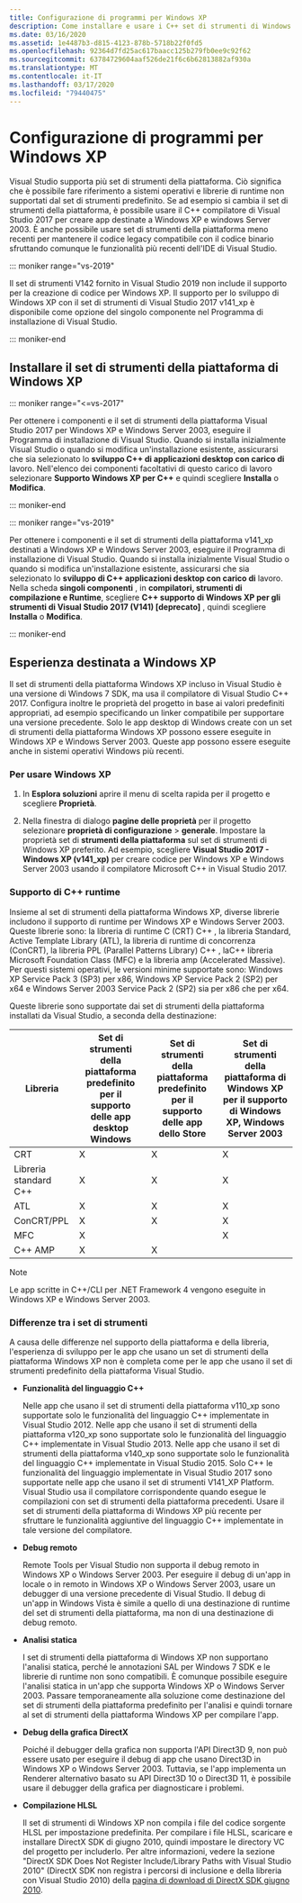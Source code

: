 ```yaml
---
title: Configurazione di programmi per Windows XP
description: Come installare e usare i C++ set di strumenti di Windows XP in Visual Studio.
ms.date: 03/16/2020
ms.assetid: 1e4487b3-d815-4123-878b-5718b22f0fd5
ms.openlocfilehash: 92364d7fd25ac617baacc125b279fb0ee9c92f62
ms.sourcegitcommit: 63784729604aaf526de21f6c6b62813882af930a
ms.translationtype: MT
ms.contentlocale: it-IT
ms.lasthandoff: 03/17/2020
ms.locfileid: "79440475"
---
```

# <a name="configuring-programs-for-windows-xp"></a>Configurazione di programmi per Windows XP

Visual Studio supporta più set di strumenti della piattaforma. Ciò significa che è possibile fare riferimento a sistemi operativi e librerie di runtime non supportati dal set di strumenti predefinito. Se ad esempio si cambia il set di strumenti della piattaforma, è possibile usare il C++ compilatore di Visual Studio 2017 per creare app destinate a Windows XP e windows Server 2003. È anche possibile usare set di strumenti della piattaforma meno recenti per mantenere il codice legacy compatibile con il codice binario sfruttando comunque le funzionalità più recenti dell'IDE di Visual Studio.

::: moniker range="vs-2019"

Il set di strumenti V142 fornito in Visual Studio 2019 non include il supporto per la creazione di codice per Windows XP. Il supporto per lo sviluppo di Windows XP con il set di strumenti di Visual Studio 2017 v141_xp è disponibile come opzione del singolo componente nel Programma di installazione di Visual Studio.

::: moniker-end

## <a name="install-the-windows-xp-platform-toolset"></a>Installare il set di strumenti della piattaforma di Windows XP

::: moniker range="<=vs-2017"

Per ottenere i componenti e il set di strumenti della piattaforma Visual Studio 2017 per Windows XP e Windows Server 2003, eseguire il Programma di installazione di Visual Studio. Quando si installa inizialmente Visual Studio o quando si modifica un'installazione esistente, assicurarsi che sia selezionato lo **sviluppo C++ di applicazioni desktop con carico di** lavoro. Nell'elenco dei componenti facoltativi di questo carico di lavoro selezionare **Supporto Windows XP per C++** e quindi scegliere **Installa** o **Modifica**.

::: moniker-end

::: moniker range="vs-2019"

Per ottenere i componenti e il set di strumenti della piattaforma v141_xp destinati a Windows XP e Windows Server 2003, eseguire il Programma di installazione di Visual Studio. Quando si installa inizialmente Visual Studio o quando si modifica un'installazione esistente, assicurarsi che sia selezionato lo **sviluppo di C++ applicazioni desktop con carico di** lavoro. Nella scheda **singoli componenti** , in **compilatori, strumenti di compilazione e Runtime**, scegliere  **C++ supporto di Windows XP per gli strumenti di Visual Studio 2017 (V141) \[deprecato]** , quindi scegliere **Installa** o **Modifica**.

::: moniker-end

## <a name="windows-xp-targeting-experience"></a>Esperienza destinata a Windows XP

Il set di strumenti della piattaforma Windows XP incluso in Visual Studio è una versione di Windows 7 SDK, ma usa il compilatore di Visual Studio C++ 2017. Configura inoltre le proprietà del progetto in base ai valori predefiniti appropriati, ad esempio specificando un linker compatibile per supportare una versione precedente. Solo le app desktop di Windows create con un set di strumenti della piattaforma Windows XP possono essere eseguite in Windows XP e Windows Server 2003. Queste app possono essere eseguite anche in sistemi operativi Windows più recenti.

### <a name="to-target-windows-xp"></a>Per usare Windows XP

1. In **Esplora soluzioni** aprire il menu di scelta rapida per il progetto e scegliere **Proprietà**.

1. Nella finestra di dialogo **pagine delle proprietà** per il progetto selezionare **proprietà di configurazione** > **generale**. Impostare la proprietà set di **strumenti della piattaforma** sul set di strumenti di Windows XP preferito. Ad esempio, scegliere **Visual Studio 2017 - Windows XP (v141_xp)** per creare codice per Windows XP e Windows Server 2003 usando il compilatore Microsoft C++ in Visual Studio 2017.

### <a name="c-runtime-support"></a>Supporto di C++ runtime

Insieme al set di strumenti della piattaforma Windows XP, diverse librerie includono il supporto di runtime per Windows XP e Windows Server 2003. Queste librerie sono: la libreria di runtime C (CRT) C++ , la libreria Standard, Active Template Library (ATL), la libreria di runtime di concorrenza (ConCRT), la libreria PPL (Parallel Patterns Library) C++ , laC++ libreria Microsoft Foundation Class (MFC) e la libreria amp (Accelerated Massive). Per questi sistemi operativi, le versioni minime supportate sono: Windows XP Service Pack 3 (SP3) per x86, Windows XP Service Pack 2 (SP2) per x64 e Windows Server 2003 Service Pack 2 (SP2) sia per x86 che per x64.

Queste librerie sono supportate dai set di strumenti della piattaforma installati da Visual Studio, a seconda della destinazione:

|Libreria|Set di strumenti della piattaforma predefinito per il supporto delle app desktop Windows|Set di strumenti della piattaforma predefinito per il supporto delle app dello Store|Set di strumenti della piattaforma di Windows XP per il supporto di Windows XP, Windows Server 2003|
|---|---|---|---|
|CRT|X|X|X|
|Libreria standard C++|X|X|X|
|ATL|X|X|X|
|ConCRT/PPL|X|X|X|
|MFC|X||X|
|C++ AMP|X|X||

> [!NOTE]
> Le app scritte in C++/CLI per .NET Framework 4 vengono eseguite in Windows XP e Windows Server 2003.

### <a name="differences-between-the-toolsets"></a>Differenze tra i set di strumenti

A causa delle differenze nel supporto della piattaforma e della libreria, l'esperienza di sviluppo per le app che usano un set di strumenti della piattaforma Windows XP non è completa come per le app che usano il set di strumenti predefinito della piattaforma Visual Studio.

- **Funzionalità del linguaggio C++**

   Nelle app che usano il set di strumenti della piattaforma v110\_xp sono supportate solo le funzionalità del linguaggio C++ implementate in Visual Studio 2012. Nelle app che usano il set di strumenti della piattaforma v120\_xp sono supportate solo le funzionalità del linguaggio C++ implementate in Visual Studio 2013. Nelle app che usano il set di strumenti della piattaforma v140\_xp sono supportate solo le funzionalità del linguaggio C++ implementate in Visual Studio 2015. Solo C++ le funzionalità del linguaggio implementate in Visual Studio 2017 sono supportate nelle app che usano il set di strumenti V141\_XP Platform. Visual Studio usa il compilatore corrispondente quando esegue le compilazioni con set di strumenti della piattaforma precedenti. Usare il set di strumenti della piattaforma di Windows XP più recente per sfruttare le funzionalità aggiuntive del linguaggio C++ implementate in tale versione del compilatore.

- **Debug remoto**

   Remote Tools per Visual Studio non supporta il debug remoto in Windows XP o Windows Server 2003. Per eseguire il debug di un'app in locale o in remoto in Windows XP o Windows Server 2003, usare un debugger di una versione precedente di Visual Studio. Il debug di un'app in Windows Vista è simile a quello di una destinazione di runtime del set di strumenti della piattaforma, ma non di una destinazione di debug remoto.

- **Analisi statica**

   I set di strumenti della piattaforma di Windows XP non supportano l'analisi statica, perché le annotazioni SAL per Windows 7 SDK e le librerie di runtime non sono compatibili. È comunque possibile eseguire l'analisi statica in un'app che supporta Windows XP o Windows Server 2003. Passare temporaneamente alla soluzione come destinazione del set di strumenti della piattaforma predefinito per l'analisi e quindi tornare al set di strumenti della piattaforma Windows XP per compilare l'app.

- **Debug della grafica DirectX**

   Poiché il debugger della grafica non supporta l'API Direct3D 9, non può essere usato per eseguire il debug di app che usano Direct3D in Windows XP o Windows Server 2003. Tuttavia, se l'app implementa un Renderer alternativo basato su API Direct3D 10 o Direct3D 11, è possibile usare il debugger della grafica per diagnosticare i problemi.

- **Compilazione HLSL**

   Il set di strumenti di Windows XP non compila i file del codice sorgente HLSL per impostazione predefinita. Per compilare i file HLSL, scaricare e installare DirectX SDK di giugno 2010, quindi impostare le directory VC del progetto per includerlo. Per altre informazioni, vedere la sezione "DirectX SDK Does Not Register Include/Library Paths with Visual Studio 2010" (DirectX SDK non registra i percorsi di inclusione e della libreria con Visual Studio 2010) della [pagina di download di DirectX SDK giugno 2010](https://www.microsoft.com/download/details.aspx?displaylang=en&id=6812).
